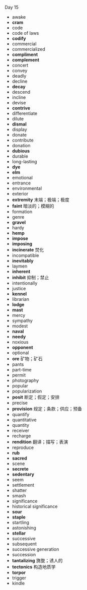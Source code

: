 Day 15

- awake
- **cram**
- code
- code of laws
- **codify**
- commercial
- commercialized
- **compliment**
- **complement**
- concert
- convey
- deadly
- decline
- **decay**
- descend
- incline
- devise
- **contrive**
- differentiate
- dilute
- **dismal**
- display
- donate
- contribute
- donation
- **dubious**
- durable
- long-lasting
- **dye**
- **elm**
- emotional
- entrance
- environmental
- exterior
- **extremity** 末端；极端；极度
- **faint** 暗淡的；模糊的
- formation
- genre
- **gravel**
- hardy
- **hemp**
- **impose**
- **imposing**
- **incinerate** 焚化
- incompatible
- **inevitably**
- laymen
- **inherent**
- **inhibit** 抑制；禁止
- intentionally
- justice
- **kennel**
- librarian
- **lodge**
- **mast**
- mercy
- sympathy
- modest
- **naval** 
- **needy**
- noxious
- **opponent**
- optional
- **ore** 矿物；矿石
- pants
- part-time
- permit
- photography
- popular
- popularization
- **posit** 断定；假定；安排
- precise
- **provision** 规定；条款；供应；预备
- quantify
- quantitative
- quantity
- receiver
- recharge
- **rendition** 翻译；描写；表演
- reproduce
- **rub**
- **sacred**
- scene
- **secrete**
- **sedentary**
- seem
- settlement
- shatter
- smash
- significance
- historical significance
- **sour**
- **staple**
- startling
- astonishing
- **stellar**
- successive
- subsequent
- successive generation
- succession
- **tantalizing** 旖旎；诱人的
- **tectonics** 构造地质学
- **torpor**
- trigger
- kindle
